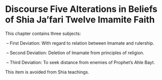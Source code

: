 Discourse Five Alterations in Beliefs of Shia Ja’fari Twelve Imamite Faith
==========================================================================

This chapter contains three subjects:

 – First Deviation: With regard to relation between Imamate and
rulership.

 – Second Deviation: Deletion of Imamate from principles of religion.

 – Third Deviation: To seek distance from enemies of Prophet’s Ahle
Bayt.

This item is avoided from Shia teachings.
